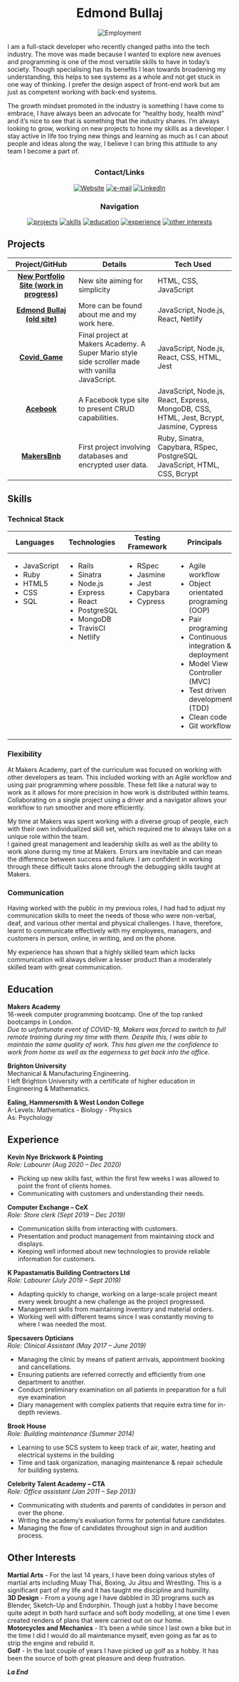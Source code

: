 <div align="center">

# Edmond Bullaj

![Employment](https://img.shields.io/badge/Employment_Status-Searching-red)

<div align="left">

I am a full-stack developer who recently changed paths into the tech industry. The move was made because I wanted to explore new avenues and programming is one of the most versatile skills to have in today’s society. Though specialising has its benefits I lean towards broadening my understanding, this helps to see systems as a whole and not get stuck in one way of thinking. I prefer the design aspect of front-end work but am just as competent working with back-end systems.

The growth mindset promoted in the industry is something I have come to embrace, I have always been an advocate for “healthy body, health mind” and it’s nice to see that is something that the industry shares. I’m always looking to grow, working on new projects to hone my skills as a developer. I stay active in life too trying new things and learning as much as I can about people and ideas along the way, I believe I can bring this attitude to any team I become a part of.


</div>

<h2>

### Contact/Links

[![Website]](https://edmondbullaj.netlify.app/)
[![e-mail]](mailto:edmond.b@hotmail.co.uk)
[![LinkedIn]](https://www.linkedin.com/in/edmond-bullaj-2402a811a/)

### Navigation

[![projects](https://img.shields.io/badge/-Projects-red?style=for-the-badge)](#projects)
[![skills](https://img.shields.io/badge/-Skills-red?style=for-the-badge)](#skills)
[![education](https://img.shields.io/badge/-Education-red?style=for-the-badge)](#education)
[![experience](https://img.shields.io/badge/-Experience-red?style=for-the-badge)](#experience)
[![other interests](https://img.shields.io/badge/-Other_Interests-red?style=for-the-badge)](#other-interests)

</div>

</h2>

## Projects

| Project/GitHub          | Details                                                                                         | Tech Used                                |
| :---------------------: | ----------------------------------------------------------------------------------------------- | ----------------------------------- |
| **[New Portfolio Site (work in progress)]** | New site aiming for simplicity | HTML, CSS, JavaScript |
| **[Edmond Bullaj (old site)]** | More can be found about me and my work here. | JavaScript, Node.js, React, Netlify |
| **[Covid_Game]** | Final project at Makers Academy. A Super Mario style side scroller made with vanilla JavaScript. | JavaScript, Node.js, React, CSS, HTML, Jest |
| **[Acebook]** | A Facebook type site to present CRUD capabilities. | JavaScript, Node.js, React, Express, MongoDB, CSS, HTML, Jest, Bcrypt, Jasmine, Cypress |
| **[MakersBnb]** | First project involving databases and encrypted user data. | Ruby, Sinatra, Capybara, RSpec, PostgreSQL JavaScript, HTML, CSS, Bcrypt |

## Skills

### Technical Stack

<table>
  <thead>
    <tr>
      <th>Languages</th>
      <th>Technologies</th>
      <th>Testing Framework</th>
      <th>Principals</th>
      <th>Other Technologies</th>
    </tr>
  </thead>
  <tbody>
    <tr>
      <td style="vertical-align: top">
        <ul>
          <li>JavaScript</li>
          <li>Ruby</li>
          <li>HTML5</li>
          <li>CSS</li>
          <li>SQL</li>
        </ul>
      </td>
      <td style="vertical-align: top">
        <ul>
          <li>Rails</li>
          <li>Sinatra</li>
          <li>Node.js</li>
          <li>Express</li>
          <li>React</li>
          <li>PostgreSQL</li>
          <li>MongoDB</li>
          <li>TravisCI</li>
          <li>Netlify</li>
        </ul>
      </td>
      <td style="vertical-align: top">
        <ul>
          <li>RSpec</li>
          <li>Jasmine</li>
          <li>Jest</li>
          <li>Capybara</li>
          <li>Cypress</li>
        </ul>
      </td>
      <td style="vertical-align: top">
        <ul>
          <li>Agile workflow</li>
          <li>Object orientated programing (OOP)</li>
          <li>Pair programing</li>
          <li>Continuous integration & deployment</li>
          <li>Model View Controller (MVC)</li>
          <li>Test driven development (TDD)</li>
          <li>Clean code</li>
          <li>Git workflow</li>
        </ul>
      </td>
      <td style="vertical-align: top">
        <ul>
          <li>Git</li>
          <li>MongoDB</li>
          <li>PostgreSQL</li>
          <li>Blender</li>
          <li>Unity</li>
        </ul>
      </td>
    </tr>
  </tbody>
</table>

### Flexibility    
At Makers Academy, part of the curriculum was focused on working with other developers as team. This included working with an Agile workflow and using pair programming where possible. These felt like a natural way to work as it allows for more precision in how work is distributed within teams. Collaborating on a single project using a driver and a navigator allows your workflow to run smoother and more efficiently.  

My time at Makers was spent working with a diverse group of people, each with their own individualized skill set, which required me to always take on a unique role within the team.  
I gained great management and leadership skills as well as the ability to work alone during my time at Makers. Errors are inevitable and can mean the difference between success and failure. I am confident in working through these difficult tasks alone through the debugging skills taught at Makers.            

### Communication   
Having worked with the public in my previous roles, I had had to adjust my communication skills to meet the needs of those who were non-verbal, deaf, and various other mental and physical challenges. I have, therefore, learnt to communicate effectively with my employees, managers, and customers in person, online, in writing, and on the phone.   

My experience has shown that a highly skilled team which lacks communication will always deliver a lesser product than a moderately skilled team with great communication.     

## Education

**Makers Academy**   
16-week computer programming bootcamp. One of the top ranked bootcamps in London.  
*Due to unfortunate event of COVID-19, Makers was forced to switch to full remote training during my time with them. Despite this, I was able to maintain the same quality of work. This has given me the confidence to work from home as well as the eagerness to get back into the office.*

**Brighton University**   
Mechanical & Manufacturing Engineering.   
I left Brighton University with a certificate of higher education in Engineering & Mathematics.

**Ealing, Hammersmith & West London College**    
A-Levels: Mathematics - Biology - Physics    
As: Psychology

## Experience

**Kevin Nye Brickwork & Pointing**    
*Role: Labourer (Aug 2020 – Dec 2020)*
* Picking up new skills fast, within the first few weeks I was allowed to point the front of clients homes.
* Communicating with customers and understanding their needs.

**Computer Exchange – CeX**   
*Role: Store clerk (Sept 2019 – Dec 2019)*
* Communication skills from interacting with customers.
* Presentation and product management from maintaining stock and displays.
* Keeping well informed about new technologies to provide reliable information for customers.

**K Papastamatis Building Contractors Ltd**   
*Role: Labourer (July 2019 – Sept 2019)*
* Adapting quickly to change, working on a large-scale project meant every week brought a new challenge as the project progressed.
* Management skills from maintaining inventory and material orders.
* Working well with different teams since I was constantly moving to where I was needed the most.

**Specsavers Opticians**   
*Role: Clinical Assistant (May 2017 – June 2019)*
* Managing the clinic by means of patient arrivals, appointment booking and cancellations.
* Ensuring patients are referred correctly and efficiently from one department to another.
* Conduct preliminary examination on all patients in preparation for a full eye examination
* Diary management with complex patients that require extra time for in-depth reviews.

**Brook House**   
*Role: Building maintenance (Summer 2014)*
* Learning to use SCS system to keep track of air, water, heating and electrical systems in the building
* Time and task organization, managing maintenance & repair schedule for building systems.

**Celebrity Talent Academy – CTA**       
*Role: Office assistant (Jan 2011 – Sep 2013)*
* Communicating with students and parents of candidates in person and over the phone.
* Writing the academy’s evaluation forms for potential future candidates.
* Managing the flow of candidates throughout sign in and audition process.

## Other Interests

**Martial Arts** - For the last 14 years, I have been doing various styles of martial arts including Muay Thai, Boxing, Ju Jitsu and Wrestling. This is a significant part of my life and it has taught me discipline and humility.   
**3D Design** - From a young age I have dabbled in 3D programs such as Blender, Sketch-Up and Endorphin. Though just a hobby I have become quite adept in both hard surface and soft body modelling, at one time I even created renders of plans that were carried out on our home.   
**Motorcycles and Mechanics** - It’s been a while since I last own a bike but in the time I did I would do all maintenance myself, even going as far as to strip the engine and rebuild it.   
**Golf** - In the last couple of years I have picked up golf as a hobby. It has been the source of both great pleasure and deep frustration.   

**_La End_**

<!-- Project Links -->

[Covid_Game]: https://github.com/edmond-b/Covid_Game
[Acebook]: https://github.com/edmond-b/acebook-NO-de-Problem
[MakersBnb]: https://github.com/edmond-b/Makersbnb
[Edmond Bullaj (old site)]: https://github.com/edmond-b/website
[New Portfolio Site (work in progress)]: https://github.com/edmond-b/pure-website

<!-- Badge Links -->

[Website]: https://img.shields.io/badge/Website-grey?style=for-the-badge&logo=React&logoColor=red
[linkedIn]: https://img.shields.io/badge/LinkedIn-blue?style=for-the-badge&logo=linkedin
[e-mail]: https://img.shields.io/badge/email-orange?style=for-the-badge&logo=gmail&logoColor=white
